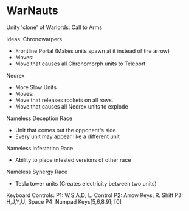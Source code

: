 # WarNauts
Unity 'clone' of Warlords: Call to Arms

Ideas:
Chronowarpers
  - Frontline Portal (Makes units spawn at it instead of the arrow)
  - Moves:
  - Move that causes all Chronomorph units to Teleport

Nedrex
 - More Slow Units
 - Moves:
 - Move that releases rockets on all rows.
 - Move that causes all Nedrex units to explode 
  
Nameless Deception Race
  - Unit that comes out the opponent's side
  - Every unit may appear like a different unit
  
Nameless Infestation Race
  - Ability to place infested versions of other race
  
Nameless Synergy Race
  - Tesla tower units (Creates electricity between two units)
  
Keyboard Controls:
  P1: W,S,A,D; L. Control
  P2: Arrow Keys; R. Shift
  P3: H,J,Y,U; Space
  P4: Numpad Keys[5,6,8,9]; [0]
